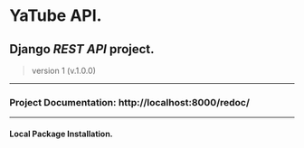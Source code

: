 # YaTube API.
## Django _REST API_ project.
> version 1 (v.1.0.0)
______________________________
### Project **Documentation**: http://localhost:8000/redoc/
______________________________
#### Local Package Installation.

